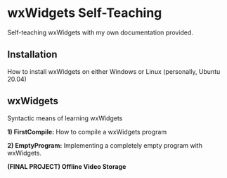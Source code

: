 # wxWidgets Self-Teaching
Self-teaching wxWidgets with my own documentation provided.



## Installation
How to install wxWidgets on either Windows or Linux (personally, Ubuntu 20.04)



## wxWidgets
Syntactic means of learning wxWidgets

**1) FirstCompile:** How to compile a wxWidgets program

**2) EmptyProgram:** Implementing a completely empty program with wxWidgets.

**(FINAL PROJECT) Offline Video Storage**
